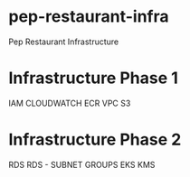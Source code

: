 # pep-restaurant-infra
Pep Restaurant Infrastructure 

# Infrastructure Phase 1 
IAM
CLOUDWATCH
ECR
VPC
S3

# Infrastructure Phase 2
RDS
RDS - SUBNET GROUPS
EKS
KMS

